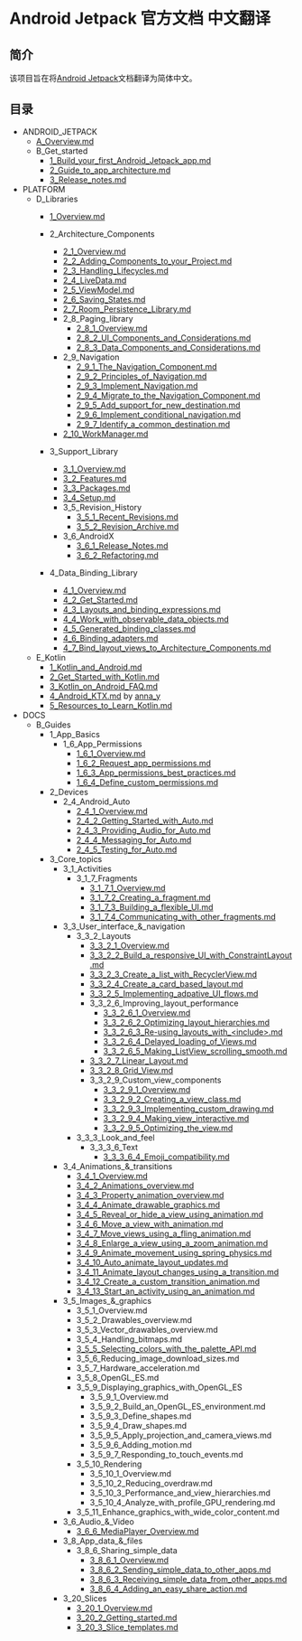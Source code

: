 # Android Jetpack 官方文档 中文翻译

## 简介
该项目旨在将[Android Jetpack](https://developer.android.google.cn/jetpack/)文档翻译为简体中文。

## 目录

- ANDROID_JETPACK
    - [A_Overview.md](https://github.com/Android-Jetpack-Chinese-Translation/android-jetpack-chinese-translation/blob/master/ANDROID_JETPACK/A_Overview.md)
    - B_Get_started
        - [1_Build_your_first_Android_Jetpack_app.md](https://github.com/Android-Jetpack-Chinese-Translation/android-jetpack-chinese-translation/blob/master/ANDROID_JETPACK/B_Get_started/1_Build_your_first_Android_Jetpack_app.md)
        - [2_Guide_to_app_architecture.md](https://github.com/Android-Jetpack-Chinese-Translation/android-jetpack-chinese-translation/blob/master/ANDROID_JETPACK/B_Get_started/2_Guide_to_app_architecture.md)
        - [3_Release_notes.md](https://github.com/Android-Jetpack-Chinese-Translation/android-jetpack-chinese-translation/blob/master/ANDROID_JETPACK/B_Get_started/3_Release_notes.md)
- PLATFORM
    - D_Libraries
        - [1_Overview.md](https://github.com/Android-Jetpack-Chinese-Translation/android-jetpack-chinese-translation/blob/master/PLATFORM/D_Libraries/1_Overview.md)
        - 2_Architecture_Components
            - [2_1_Overview.md](https://github.com/Android-Jetpack-Chinese-Translation/android-jetpack-chinese-translation/blob/master/PLATFORM/D_Libraries/2_Architecture_Components/2_1_Overview.md)
            - [2_2_Adding_Components_to_your_Project.md](https://github.com/Android-Jetpack-Chinese-Translation/android-jetpack-chinese-translation/blob/master/PLATFORM/D_Libraries/2_Architecture_Components/2_2_Adding_Components_to_your_Project.md)
            - [2_3_Handling_Lifecycles.md](https://github.com/Android-Jetpack-Chinese-Translation/android-jetpack-chinese-translation/blob/master/PLATFORM/D_Libraries/2_Architecture_Components/2_3_Handling_Lifecycles.md)
            - [2_4_LiveData.md](https://github.com/Android-Jetpack-Chinese-Translation/android-jetpack-chinese-translation/blob/master/PLATFORM/D_Libraries/2_Architecture_Components/2_4_LiveData.md)
            - [2_5_ViewModel.md](https://github.com/Android-Jetpack-Chinese-Translation/android-jetpack-chinese-translation/blob/master/PLATFORM/D_Libraries/2_Architecture_Components/2_5_ViewModel.md)
            - [2_6_Saving_States.md](https://github.com/Android-Jetpack-Chinese-Translation/android-jetpack-chinese-translation/blob/master/PLATFORM/D_Libraries/2_Architecture_Components/2_6_Saving_States.md)
            - [2_7_Room_Persistence_Library.md](https://github.com/Android-Jetpack-Chinese-Translation/android-jetpack-chinese-translation/blob/master/PLATFORM/D_Libraries/2_Architecture_Components/2_7_Room_Persistence_Library.md)
            - 2_8_Paging_library
                - [2_8_1_Overview.md](https://github.com/Android-Jetpack-Chinese-Translation/android-jetpack-chinese-translation/blob/master/PLATFORM/D_Libraries/2_Architecture_Components/2_8_Paging_library/2_8_1_Overview.md)
                - [2_8_2_UI_Components_and_Considerations.md](https://github.com/Android-Jetpack-Chinese-Translation/android-jetpack-chinese-translation/blob/master/PLATFORM/D_Libraries/2_Architecture_Components/2_8_Paging_library/2_8_2_UI_Components_and_Considerations.md)
                - [2_8_3_Data_Components_and_Considerations.md](https://github.com/Android-Jetpack-Chinese-Translation/android-jetpack-chinese-translation/blob/master/PLATFORM/D_Libraries/2_Architecture_Components/2_8_Paging_library/2_8_3_Data_Components_and_Considerations.md)
            - 2_9_Navigation
                - [2_9_1_The_Navigation_Component.md](https://github.com/Android-Jetpack-Chinese-Translation/android-jetpack-chinese-translation/blob/master/PLATFORM/D_Libraries/2_Architecture_Components/2_9_Navigation/2_9_1_The_Navigation_Component.md)
                - [2_9_2_Principles_of_Navigation.md](https://github.com/Android-Jetpack-Chinese-Translation/android-jetpack-chinese-translation/blob/master/PLATFORM/D_Libraries/2_Architecture_Components/2_9_2_Principles_of_Navigation.md)
                - [2_9_3_Implement_Navigation.md](https://github.com/Android-Jetpack-Chinese-Translation/android-jetpack-chinese-translation/blob/master/PLATFORM/D_Libraries/2_Architecture_Components/2_9_3_Implement_Navigation.md)
                - [2_9_4_Migrate_to_the_Navigation_Component.md](https://github.com/Android-Jetpack-Chinese-Translation/android-jetpack-chinese-translation/blob/master/PLATFORM/D_Libraries/2_Architecture_Components/2_9_4_Migrate_to_the_Navigation_Component.md)
                - [2_9_5_Add_support_for_new_destination.md](https://github.com/Android-Jetpack-Chinese-Translation/android-jetpack-chinese-translation/blob/master/PLATFORM/D_Libraries/2_Architecture_Components/2_9_5_Add_support_for_new_destination.md)
                - [2_9_6_Implement_conditional_navigation.md](https://github.com/Android-Jetpack-Chinese-Translation/android-jetpack-chinese-translation/blob/master/PLATFORM/D_Libraries/2_Architecture_Components/2_9_6_Implement_conditional_navigation)
                - [2_9_7_Identify_a_common_destination.md](https://github.com/Android-Jetpack-Chinese-Translation/android-jetpack-chinese-translation/blob/master/PLATFORM/D_Libraries/2_Architecture_Components/2_9_7_Identify_a_common_destination.md)
            - [2_10_WorkManager.md](https://github.com/Android-Jetpack-Chinese-Translation/android-jetpack-chinese-translation/blob/master/PLATFORM/D_Libraries/2_Architecture_Components/2_10_WorkManager.md)

        - 3_Support_Library
            - [3_1_Overview.md](https://github.com/Android-Jetpack-Chinese-Translation/android-jetpack-chinese-translation/blob/master/PLATFORM/D_Libraries/3_Support_Library/3_1_Overview.md)
            - [3_2_Features.md](https://github.com/Android-Jetpack-Chinese-Translation/android-jetpack-chinese-translation/blob/master/PLATFORM/D_Libraries/3_Support_Library/3_2_Features.md)
            - [3_3_Packages.md](https://github.com/Android-Jetpack-Chinese-Translation/android-jetpack-chinese-translation/blob/master/PLATFORM/D_Libraries/3_Support_Library/3_3_Packages.md)
            - [3_4_Setup.md](https://github.com/Android-Jetpack-Chinese-Translation/android-jetpack-chinese-translation/blob/master/PLATFORM/D_Libraries/3_Support_Library/3_4_Setup.md)
            - 3_5_Revision_History
                - [3_5_1_Recent_Revisions.md](https://github.com/Android-Jetpack-Chinese-Translation/android-jetpack-chinese-translation/blob/master/PLATFORM/D_Libraries/3_Support_Library/3_5_Revision_History/3_5_1_Recent_Revisions.md)
                - [3_5_2_Revision_Archive.md](https://github.com/Android-Jetpack-Chinese-Translation/android-jetpack-chinese-translation/blob/master/PLATFORM/D_Libraries/3_Support_Library/3_5_Revision_History/3_5_2_Revision_Archive.md)
            - 3_6_AndroidX
                - [3_6_1_Release_Notes.md](https://github.com/Android-Jetpack-Chinese-Translation/android-jetpack-chinese-translation/blob/master/PLATFORM/D_Libraries/3_Support_Library/3_6_AndroidX/3_6_1_Release_Notes.md)
                - [3_6_2_Refactoring.md](https://github.com/Android-Jetpack-Chinese-Translation/android-jetpack-chinese-translation/blob/master/PLATFORM/D_Libraries/3_Support_Library/3_6_AndroidX/3_6_2_Refactoring.md)
        - 4_Data_Binding_Library
            - [4_1_Overview.md](https://github.com/Android-Jetpack-Chinese-Translation/android-jetpack-chinese-translation/blob/master/PLATFORM/D_Libraries/4_Data_Binding_Library/4_1_Overview.md)
            - [4_2_Get_Started.md](https://github.com/Android-Jetpack-Chinese-Translation/android-jetpack-chinese-translation/blob/master/PLATFORM/D_Libraries/4_Data_Binding_Library/4_2_Get_Started.md)
            - [4_3_Layouts_and_binding_expressions.md](https://github.com/Android-Jetpack-Chinese-Translation/android-jetpack-chinese-translation/blob/master/PLATFORM/D_Libraries/4_Data_Binding_Library/4_3_Layouts_and_binding_expressions.md)
            - [4_4_Work_with_observable_data_objects.md](https://github.com/Android-Jetpack-Chinese-Translation/android-jetpack-chinese-translation/blob/master/PLATFORM/D_Libraries/4_Data_Binding_Library/4_4_Work_with_observable_data_objects.md)
            - [4_5_Generated_binding_classes.md](https://github.com/Android-Jetpack-Chinese-Translation/android-jetpack-chinese-translation/blob/master/PLATFORM/D_Libraries/4_Data_Binding_Library/4_5_Generated_binding_classes.md)
            - [4_6_Binding_adapters.md](https://github.com/Android-Jetpack-Chinese-Translation/android-jetpack-chinese-translation/blob/master/PLATFORM/D_Libraries/4_Data_Binding_Library/4_6_Binding_adapters.md)
            - [4_7_Bind_layout_views_to_Architecture_Components.md](https://github.com/Android-Jetpack-Chinese-Translation/android-jetpack-chinese-translation/blob/master/PLATFORM/D_Libraries/4_Data_Binding_Library/4_7_Bind_layout_views_to_Architecture_Components.md)
    - E_Kotlin
        - [1_Kotlin_and_Android.md](https://github.com/Android-Jetpack-Chinese-Translation/android-jetpack-chinese-translation/blob/master/PLATFORM/E_Kotlin/1_Kotlin_and_Android.md)
        - [2_Get_Started_with_Kotlin.md](https://github.com/Android-Jetpack-Chinese-Translation/android-jetpack-chinese-translation/blob/master/PLATFORM/E_Kotlin/2_Get_Started_with_Kotlin.md)
        - [3_Kotlin_on_Android_FAQ.md](https://github.com/Android-Jetpack-Chinese-Translation/android-jetpack-chinese-translation/blob/master/PLATFORM/E_Kotlin/3_Kotlin_on_Android_FAQ.md)
        - [4_Android_KTX.md](https://github.com/Android-Jetpack-Chinese-Translation/android-jetpack-chinese-translation/blob/master/PLATFORM/E_Kotlin/4_Android_KTX.md) by [anna_y](https://github.com/Nevvea7)
        - [5_Resources_to_Learn_Kotlin.md](https://github.com/Android-Jetpack-Chinese-Translation/android-jetpack-chinese-translation/blob/master/PLATFORM/E_Kotlin/5_Resources_to_Learn_Kotlin.md)
- DOCS
    - B_Guides
        - 1_App_Basics
            - 1_6_App_Permissions
                - [1_6_1_Overview.md](https://github.com/Android-Jetpack-Chinese-Translation/android-jetpack-chinese-translation/blob/master/DOCS/B_Guides/1_App_Basics/1_6_App_Permissions/1_6_1_Overview.md)
                - [1_6_2_Request_app_permissions.md](https://github.com/Android-Jetpack-Chinese-Translation/android-jetpack-chinese-translation/blob/master/DOCS/B_Guides/1_App_Basics/1_6_App_Permissions/1_6_2_Request_app_permissions.md)
                - [1_6_3_App_permissions_best_practices.md](https://github.com/Android-Jetpack-Chinese-Translation/android-jetpack-chinese-translation/blob/master/DOCS/B_Guides/1_App_Basics/1_6_App_Permissions/1_6_3_App_permissions_best_practices.md)
                - [1_6_4_Define_custom_permissions.md](https://github.com/Android-Jetpack-Chinese-Translation/android-jetpack-chinese-translation/blob/master/DOCS/B_Guides/1_App_Basics/1_6_App_Permissions/1_6_4_Define_custom_permissions.md)
        - 2_Devices
            - 2_4_Android_Auto
                - [2_4_1_Overview.md](https://github.com/Android-Jetpack-Chinese-Translation/android-jetpack-chinese-translation/blob/master/DOCS/B_Guides/2_Devices/2_4_Android_Auto/2_4_1_Overview.md)
                - [2_4_2_Getting_Started_with_Auto.md](https://github.com/Android-Jetpack-Chinese-Translation/android-jetpack-chinese-translation/blob/master/DOCS/B_Guides/2_Devices/2_4_Android_Auto/2_4_2_Getting_Started_with_Auto.md)
                - [2_4_3_Providing_Audio_for_Auto.md](https://github.com/Android-Jetpack-Chinese-Translation/android-jetpack-chinese-translation/blob/master/DOCS/B_Guides/2_Devices/2_4_Android_Auto/2_4_3_Providing_Audio_for_Auto.md)
                - [2_4_4_Messaging_for_Auto.md](https://github.com/Android-Jetpack-Chinese-Translation/android-jetpack-chinese-translation/blob/master/DOCS/B_Guides/2_Devices/2_4_Android_Auto/2_4_4_Messaging_for_Auto.md)
                - [2_4_5_Testing_for_Auto.md](https://github.com/Android-Jetpack-Chinese-Translation/android-jetpack-chinese-translation/blob/master/DOCS/B_Guides/2_Devices/2_4_Android_Auto/2_4_5_Testing_for_Auto.md)
        - 3_Core_topics
            - 3_1_Activities
                - 3_1_7_Fragments
                    - [3_1_7_1_Overview.md](https://github.com/Android-Jetpack-Chinese-Translation/android-jetpack-chinese-translation/blob/master/DOCS/B_Guides/3_Core_topics/3_1_Activities/3_1_7_Fragments/3_1_7_1_Overview.md)
                    - [3_1_7_2_Creating_a_fragment.md](https://github.com/Android-Jetpack-Chinese-Translation/android-jetpack-chinese-translation/blob/master/DOCS/B_Guides/3_Core_topics/3_1_Activities/3_1_7_Fragments/3_1_7_2_Creating_a_fragment.md)
                    - [3_1_7_3_Building_a_flexible_UI.md](https://github.com/Android-Jetpack-Chinese-Translation/android-jetpack-chinese-translation/blob/master/DOCS/B_Guides/3_Core_topics/3_1_Activities/3_1_7_Fragments/3_1_7_3_Building_a_flexible_UI.md)
                    - [3_1_7_4_Communicating_with_other_fragments.md](https://github.com/Android-Jetpack-Chinese-Translation/android-jetpack-chinese-translation/blob/master/DOCS/B_Guides/3_Core_topics/3_1_Activities/3_1_7_Fragments/3_1_7_4_Communicating_with_other_fragments.md)
            - 3_3_User_interface_&_navigation
                - 3_3_2_Layouts
                    - [3_3_2_1_Overview.md](https://github.com/Android-Jetpack-Chinese-Translation/android-jetpack-chinese-translation/blob/master/DOCS/B_Guides/3_Core_topics/3_3_User_interface_%26_navigation/3_3_2_Layouts/3_3_2_1_Overview.md)
                    - [3_3_2_2_Build_a_responsive_UI_with_ConstraintLayout.md](https://github.com/Android-Jetpack-Chinese-Translation/android-jetpack-chinese-translation/blob/master/DOCS/B_Guides/3_Core_topics/3_3_User_interface_%26_navigation/3_3_2_Layouts/3_3_2_2_Build_a_responsive_UI_with_ConstraintLayout.md)
                    - [3_3_2_3_Create_a_list_with_RecyclerView.md](https://github.com/Android-Jetpack-Chinese-Translation/android-jetpack-chinese-translation/blob/master/DOCS/B_Guides/3_Core_topics/3_3_User_interface_%26_navigation/3_3_2_Layouts/3_3_2_3_Create_a_list_with_RecyclerView.md)
                    - [3_3_2_4_Create_a_card_based_layout.md](https://github.com/Android-Jetpack-Chinese-Translation/android-jetpack-chinese-translation/blob/master/DOCS/B_Guides/3_Core_topics/3_3_User_interface_%26_navigation/3_3_2_Layouts/3_3_2_4_Create_a_card_based_layout.md)
                    - [3_3_2_5_Implementing_adpative_UI_flows.md](https://github.com/Android-Jetpack-Chinese-Translation/android-jetpack-chinese-translation/blob/master/DOCS/B_Guides/3_Core_topics/3_3_User_interface_%26_navigation/3_3_2_Layouts/3_3_2_5_Implementing_adpative_UI_flows.md)
                    - 3_3_2_6_Improving_layout_performance
                        - [3_3_2_6_1_Overview.md](https://github.com/Android-Jetpack-Chinese-Translation/android-jetpack-chinese-translation/blob/master/DOCS/B_Guides/3_Core_topics/3_3_User_interface_%26_navigation/3_3_2_Layouts/3_3_2_6_Improving_layout_performance/3_3_2_6_1_Overview.md)
                        - [3_3_2_6_2_Optimizing_layout_hierarchies.md](https://github.com/Android-Jetpack-Chinese-Translation/android-jetpack-chinese-translation/blob/master/DOCS/B_Guides/3_Core_topics/3_3_User_interface_%26_navigation/3_3_2_Layouts/3_3_2_6_Improving_layout_performance/3_3_2_6_2_Optimizing_layout_hierarchies.md)
                        - [3_3_2_6_3_Re-using_layouts_with_&lt;include&gt;.md](https://github.com/Android-Jetpack-Chinese-Translation/android-jetpack-chinese-translation/blob/master/DOCS/B_Guides/3_Core_topics/3_3_User_interface_%26_navigation/3_3_2_Layouts/3_3_2_6_Improving_layout_performance/3_3_2_6_3_Re-using_layouts_with_%3Cinclude%3E.md)
                        - [3_3_2_6_4_Delayed_loading_of_Views.md](https://github.com/Android-Jetpack-Chinese-Translation/android-jetpack-chinese-translation/blob/master/DOCS/B_Guides/3_Core_topics/3_3_User_interface_%26_navigation/3_3_2_Layouts/3_3_2_6_Improving_layout_performance/3_3_2_6_4_Delayed_loading_of_Views.md)
                        - [3_3_2_6_5_Making_ListView_scrolling_smooth.md](https://github.com/Android-Jetpack-Chinese-Translation/android-jetpack-chinese-translation/blob/master/DOCS/B_Guides/3_Core_topics/3_3_User_interface_%26_navigation/3_3_2_Layouts/3_3_2_6_Improving_layout_performance/3_3_2_6_5_Making_ListView_scrolling_smooth.md)
                    - [3_3_2_7_Linear_Layout.md](https://github.com/Android-Jetpack-Chinese-Translation/android-jetpack-chinese-translation/blob/master/DOCS/B_Guides/3_Core_topics/3_3_User_interface_%26_navigation/3_3_2_Layouts/3_3_2_7_Linear_Layout.md)
                    - [3_3_2_8_Grid_View.md](https://github.com/Android-Jetpack-Chinese-Translation/android-jetpack-chinese-translation/blob/master/DOCS/B_Guides/3_Core_topics/3_3_User_interface_%26_navigation/3_3_2_Layouts/3_3_2_8_Grid_View.md)
                    - 3_3_2_9_Custom_view_components
                        - [3_3_2_9_1_Overview.md](https://github.com/Android-Jetpack-Chinese-Translation/android-jetpack-chinese-translation/blob/master/DOCS/B_Guides/3_Core_topics/3_3_User_interface_%26_navigation/3_3_2_Layouts/3_3_2_9_Custom_view_components/3_3_2_9_1_Overview.md)
                        - [3_3_2_9_2_Creating_a_view_class.md](https://github.com/Android-Jetpack-Chinese-Translation/android-jetpack-chinese-translation/blob/master/DOCS/B_Guides/3_Core_topics/3_3_User_interface_%26_navigation/3_3_2_Layouts/3_3_2_9_Custom_view_components/3_3_2_9_2_Creating_a_view_class.md)
                        - [3_3_2_9_3_Implementing_custom_drawing.md](https://github.com/Android-Jetpack-Chinese-Translation/android-jetpack-chinese-translation/blob/master/DOCS/B_Guides/3_Core_topics/3_3_User_interface_%26_navigation/3_3_2_Layouts/3_3_2_9_Custom_view_components/)
                        - [3_3_2_9_4_Making_view_interactive.md](https://github.com/Android-Jetpack-Chinese-Translation/android-jetpack-chinese-translation/blob/master/DOCS/B_Guides/3_Core_topics/3_3_User_interface_%26_navigation/3_3_2_Layouts/3_3_2_9_Custom_view_components/3_3_2_9_4_Making_view_interactive.md)
                        - [3_3_2_9_5_Optimizing_the_view.md](https://github.com/Android-Jetpack-Chinese-Translation/android-jetpack-chinese-translation/blob/master/DOCS/B_Guides/3_Core_topics/3_3_User_interface_%26_navigation/3_3_2_Layouts/3_3_2_9_Custom_view_components/3_3_2_9_5_Optimizing_the_view.md)
                - 3_3_3_Look_and_feel
                    - 3_3_3_6_Text
                        - [3_3_3_6_4_Emoji_compatibility.md](https://github.com/Android-Jetpack-Chinese-Translation/android-jetpack-chinese-translation/blob/master/DOCS/B_Guides/3_Core_topics/3_3_User_interface_%26_navigation/3_3_3_Look_and_feel/3_3_3_6_Text/3_3_3_6_4_Emoji_compatibility.md)
            - 3_4_Animations_&_transitions
                - [3_4_1_Overview.md](https://github.com/Android-Jetpack-Chinese-Translation/android-jetpack-chinese-translation/blob/master/DOCS/B_Guides/3_Core_topics/3_4_Animations_%26_transitions/3_4_1_Overview.md)
                - [3_4_2_Animations_overview.md](https://github.com/Android-Jetpack-Chinese-Translation/android-jetpack-chinese-translation/blob/master/DOCS/B_Guides/3_Core_topics/3_4_Animations_%26_transitions/3_4_2_Animations_overview.md)
                - [3_4_3_Property_animation_overview.md](https://github.com/Android-Jetpack-Chinese-Translation/android-jetpack-chinese-translation/blob/master/DOCS/B_Guides/3_Core_topics/3_4_Animations_%26_transitions/3_4_3_Property_animation_overview.md)
                - [3_4_4_Animate_drawable_graphics.md](https://github.com/Android-Jetpack-Chinese-Translation/android-jetpack-chinese-translation/blob/master/DOCS/B_Guides/3_Core_topics/3_4_Animations_%26_transitions/3_4_4_Animate_drawable_graphics.md)
                - [3_4_5_Reveal_or_hide_a_view_using_animation.md](https://github.com/Android-Jetpack-Chinese-Translation/android-jetpack-chinese-translation/blob/master/DOCS/B_Guides/3_Core_topics/3_4_Animations_%26_transitions/3_4_5_Reveal_or_hide_a_view_using_animation.md)
                - [3_4_6_Move_a_view_with_animation.md](https://github.com/Android-Jetpack-Chinese-Translation/android-jetpack-chinese-translation/blob/master/DOCS/B_Guides/3_Core_topics/3_4_Animations_%26_transitions/3_4_6_Move_a_view_with_animation.md)
                - [3_4_7_Move_views_using_a_fling_animation.md](https://github.com/Android-Jetpack-Chinese-Translation/android-jetpack-chinese-translation/blob/master/DOCS/B_Guides/3_Core_topics/3_4_Animations_%26_transitions/3_4_7_Move_views_using_a_fling_animation.md)
                - [3_4_8_Enlarge_a_view_using_a_zoom_animation.md](https://github.com/Android-Jetpack-Chinese-Translation/android-jetpack-chinese-translation/blob/master/DOCS/B_Guides/3_Core_topics/3_4_Animations_%26_transitions/3_4_8_Enlarge_a_view_using_a_zoom_animation.md)
                - [3_4_9_Animate_movement_using_spring_physics.md](https://github.com/Android-Jetpack-Chinese-Translation/android-jetpack-chinese-translation/blob/master/DOCS/B_Guides/3_Core_topics/3_4_Animations_%26_transitions/3_4_9_Animate_movement_using_spring_physics.md)
                - [3_4_10_Auto_animate_layout_updates.md](https://github.com/Android-Jetpack-Chinese-Translation/android-jetpack-chinese-translation/blob/master/DOCS/B_Guides/3_Core_topics/3_4_Animations_%26_transitions/3_4_10_Auto_animate_layout_updates.md)
                - [3_4_11_Animate_layout_changes_using_a_transition.md](https://github.com/Android-Jetpack-Chinese-Translation/android-jetpack-chinese-translation/blob/master/DOCS/B_Guides/3_Core_topics/3_4_Animations_%26_transitions/3_4_11_Animate_layout_changes_using_a_transition.md)
                - [3_4_12_Create_a_custom_transition_animation.md](https://github.com/Android-Jetpack-Chinese-Translation/android-jetpack-chinese-translation/blob/master/DOCS/B_Guides/3_Core_topics/3_4_Animations_%26_transitions/3_4_12_Create_a_custom_transition_animation.md)
                - [3_4_13_Start_an_activity_using_an_animation.md](https://github.com/Android-Jetpack-Chinese-Translation/android-jetpack-chinese-translation/blob/master/DOCS/B_Guides/3_Core_topics/3_4_Animations_%26_transitions/3_4_13_Start_an_activity_using_an_animation.md)
            - 3_5_Images_&_graphics
                - 3_5_1_Overview.md
                - 3_5_2_Drawables_overview.md
                - 3_5_3_Vector_drawables_overview.md
                - 3_5_4_Handling_bitmaps.md
                - [3_5_5_Selecting_colors_with_the_palette_API.md](https://github.com/Android-Jetpack-Chinese-Translation/android-jetpack-chinese-translation/blob/master/DOCS/B_Guides/3_Core_topics/3_5_Images_%26_graphics/3_5_5_Selecting_colors_with_the_palette_API.md)
                - 3_5_6_Reducing_image_download_sizes.md
                - 3_5_7_Hardware_acceleration.md
                - 3_5_8_OpenGL_ES.md
                - 3_5_9_Displaying_graphics_with_OpenGL_ES
                    - 3_5_9_1_Overview.md
                    - 3_5_9_2_Build_an_OpenGL_ES_environment.md
                    - 3_5_9_3_Define_shapes.md
                    - 3_5_9_4_Draw_shapes.md
                    - 3_5_9_5_Apply_projection_and_camera_views.md
                    - 3_5_9_6_Adding_motion.md
                    - 3_5_9_7_Responding_to_touch_events.md
                - 3_5_10_Rendering
                    - 3_5_10_1_Overview.md
                    - 3_5_10_2_Reducing_overdraw.md
                    - 3_5_10_3_Performance_and_view_hierarchies.md
                    - 3_5_10_4_Analyze_with_profile_GPU_rendering.md
                - 3_5_11_Enhance_graphics_with_wide_color_content.md
            - 3_6_Audio_&_Video
                - [3_6_6_MediaPlayer_Overview.md](https://github.com/Android-Jetpack-Chinese-Translation/android-jetpack-chinese-translation/blob/master/DOCS/B_Guides/3_Core_topics/3_6_Audio_%26_Video/3_6_6_MediaPlayer_Overview.md)
            - 3_8_App_data_&_files
                - 3_8_6_Sharing_simple_data
                    - [3_8_6_1_Overview.md](https://github.com/Android-Jetpack-Chinese-Translation/android-jetpack-chinese-translation/blob/master/DOCS/B_Guides/3_Core_topics/3_8_App_data_%26_files/3_8_6_Sharing_simple_data/3_8_6_1_Overview.md)
                    - [3_8_6_2_Sending_simple_data_to_other_apps.md](https://github.com/Android-Jetpack-Chinese-Translation/android-jetpack-chinese-translation/blob/master/DOCS/B_Guides/3_Core_topics/3_8_App_data_%26_files/3_8_6_Sharing_simple_data/3_8_6_2_Sending_simple_data_to_other_apps.md)
                    - [3_8_6_3_Receiving_simple_data_from_other_apps.md](https://github.com/Android-Jetpack-Chinese-Translation/android-jetpack-chinese-translation/blob/master/DOCS/B_Guides/3_Core_topics/3_8_App_data_%26_files/3_8_6_Sharing_simple_data/3_8_6_3_Receiving_simple_data_from_other_apps.md)
                    - [3_8_6_4_Adding_an_easy_share_action.md](https://github.com/Android-Jetpack-Chinese-Translation/android-jetpack-chinese-translation/blob/master/DOCS/B_Guides/3_Core_topics/3_8_App_data_%26_files/3_8_6_Sharing_simple_data/3_8_6_4_Adding_an_easy_share_action)
            - 3_20_Slices
                - [3_20_1_Overview.md](https://github.com/Android-Jetpack-Chinese-Translation/android-jetpack-chinese-translation/blob/master/DOCS/B_Guides/3_Core_topics/3_20_Slices/3_20_1_Overview.md)
                - [3_20_2_Getting_started.md](https://github.com/Android-Jetpack-Chinese-Translation/android-jetpack-chinese-translation/blob/master/DOCS/B_Guides/3_Core_topics/3_20_Slices/3_20_2_Getting_started.md)
                - [3_20_3_Slice_templates.md](https://github.com/Android-Jetpack-Chinese-Translation/android-jetpack-chinese-translation/blob/master/DOCS/B_Guides/3_Core_topics/3_20_Slices/3_20_3_Slice_templates.md)
